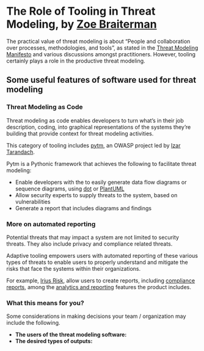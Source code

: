 # The Role of Tooling in Threat Modeling, by [Zoe Braiterman](https://twitter.com/zbraiterman)

The practical value of threat modeling is about “People and collaboration over processes, methodologies, and tools”, as stated in the [Threat Modeling Manifesto](https://www.threatmodelingmanifesto.org) and various discussions amongst practitioners.  However, tooling certainly plays a role in the productive threat modeling. 


## Some useful features of software used for threat modeling 

### Threat Modeling as Code

Threat modeling as code enables developers to turn what’s in their job description, coding, into graphical representations of the systems they’re building that provide context for threat modeling activities. 

This category of tooling includes [pytm](https://owasp.org/www-project-pytm), an OWASP project led by [Izar Tarandach](https://twitter.com/izar_t).

Pytm is a Pythonic framework that achieves the following to facilitate threat modeling:

* Enable developers with the  to easily generate data flow diagrams or sequence diagrams, using [dot](https://graphviz.gitlab.io/) or [PlantUML](https://plantuml.com/)
* Allow security experts to supply threats to the system, based on vulnerabilities
* Generate a report that includes diagrams and findings


### More on automated reporting 

Potential threats that may impact a system are not limited to security threats. They also include privacy and compliance related threats. 

Adaptive tooling empowers users with automated reporting of these various types of threats to enable users to properly understand and mitigate the risks that face the systems within their organizations. 

For example, [Irius Risk](https://www.iriusrisk.com), allow users to create reports, including [compliance reports](https://www.iriusrisk.com/resources-blog/product-update-release-4.4), among the [analytics and reporting](https://www.iriusrisk.com/advanced-analytics-and-reporting) features the product includes.  


### What this means for you?

Some considerations in making decisions your team / organization may include the following.

* **The users of the threat modeling software:**
* **The desired types of outputs:**
